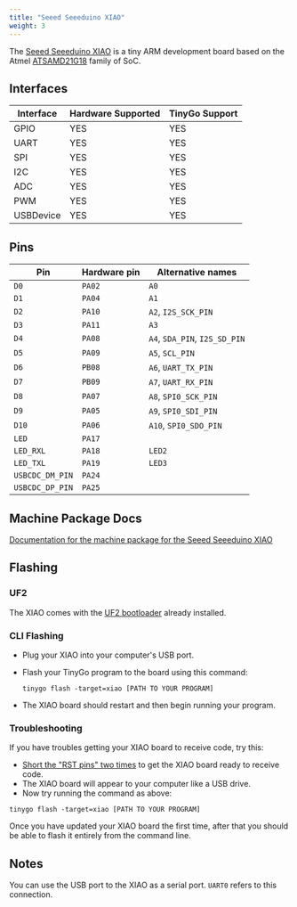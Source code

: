 ```yaml
---
title: "Seeed Seeeduino XIAO"
weight: 3
---
```


The [Seeed Seeeduino XIAO](https://www.seeedstudio.com/Seeeduino-XIAO-Arduino-Microcontroller-SAMD21-Cortex-M0+-p-4426.html) is a tiny ARM development board based on the Atmel [ATSAMD21G18](https://www.microchip.com/wwwproducts/en/ATSAMD21G18) family of SoC.

## Interfaces

| Interface | Hardware Supported | TinyGo Support |
| --------- | ------------- | ----- |
| GPIO      | YES | YES |
| UART      | YES | YES |
| SPI       | YES | YES |
| I2C       | YES | YES |
| ADC       | YES | YES |
| PWM       | YES | YES |
| USBDevice | YES | YES |

## Pins

| Pin               | Hardware pin | Alternative names |
| ----------------- | ------------ | ----------------- |
| `D0`              | `PA02`       | `A0`              |
| `D1`              | `PA04`       | `A1`              |
| `D2`              | `PA10`       | `A2`, `I2S_SCK_PIN` |
| `D3`              | `PA11`       | `A3`              |
| `D4`              | `PA08`       | `A4`, `SDA_PIN`, `I2S_SD_PIN` |
| `D5`              | `PA09`       | `A5`, `SCL_PIN`   |
| `D6`              | `PB08`       | `A6`, `UART_TX_PIN` |
| `D7`              | `PB09`       | `A7`, `UART_RX_PIN` |
| `D8`              | `PA07`       | `A8`, `SPI0_SCK_PIN` |
| `D9`              | `PA05`       | `A9`, `SPI0_SDI_PIN` |
| `D10`             | `PA06`       | `A10`, `SPI0_SDO_PIN` |
| `LED`             | `PA17`       |                   |
| `LED_RXL`         | `PA18`       | `LED2`            |
| `LED_TXL`         | `PA19`       | `LED3`            |
| `USBCDC_DM_PIN`   | `PA24`       |                   |
| `USBCDC_DP_PIN`   | `PA25`       |                   |

## Machine Package Docs

[Documentation for the machine package for the Seeed Seeeduino XIAO](../machine/xiao)

## Flashing

### UF2

The XIAO comes with the [UF2 bootloader](https://github.com/Microsoft/uf2) already installed.

### CLI Flashing

- Plug your XIAO into your computer's USB port.
- Flash your TinyGo program to the board using this command:

    ```shell
    tinygo flash -target=xiao [PATH TO YOUR PROGRAM]
    ```

- The XIAO board should restart and then begin running your program.

### Troubleshooting

If you have troubles getting your XIAO board to receive code, try this:

- [Short the "RST pins" two times](https://wiki.seeedstudio.com/Seeeduino-XIAO/#reset) to get the XIAO board ready to receive code.
- The XIAO board will appear to your computer like a USB drive.
- Now try running the command as above:


```shell
tinygo flash -target=xiao [PATH TO YOUR PROGRAM]
```

Once you have updated your XIAO board the first time, after that you should be able to flash it entirely from the command line.

## Notes

You can use the USB port to the XIAO as a serial port. `UART0` refers to this connection.

